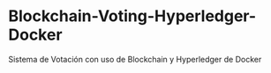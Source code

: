 # Blockchain-Voting-Hyperledger-Docker
Sistema de Votación con uso de Blockchain y Hyperledger de Docker
